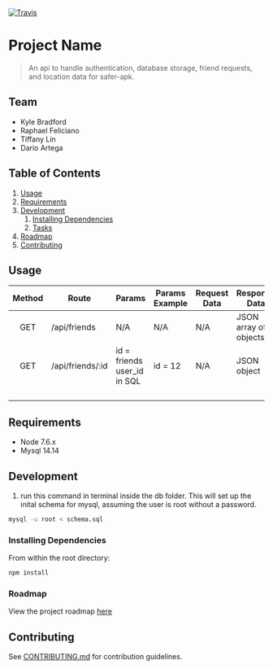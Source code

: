 [![Travis](https://img.shields.io/travis/blink672/safer-server.svg)]()
# Project Name

> An api to handle authentication, database storage, friend requests, and location data for safer-apk.

## Team

  - Kyle Bradford
  - Raphael Feliciano
  - Tiffany Lin
  - Dario Artega

## Table of Contents

1. [Usage](#Usage)
1. [Requirements](#requirements)
1. [Development](#development)
    1. [Installing Dependencies](#installing-dependencies)
    1. [Tasks](#tasks)
1. [Roadmap](#roadmap)
1. [Contributing](#contributing)

## Usage

|Method|Route|Params|Params Example|Request Data|Response Data|
|:-:|---|---|---|---|---|
|GET|/api/friends|N/A|N/A|N/A|JSON array of objects|
|GET|/api/friends/:id|id = friends user_id in SQL| id = 12|N/A|JSON object|
|   |   |   |   |   |   |
|   |   |   |   |   |   |
|   |   |   |   |   |   |
|   |   |   |   |   |   |

## Requirements

- Node 7.6.x
- Mysql 14.14

## Development
1. run this command in terminal inside the db folder. This will set up the inital schema for mysql, assuming the user is root without a password.

```sh
mysql -u root < schema.sql
```

### Installing Dependencies

From within the root directory:

```sh
npm install
```

### Roadmap

View the project roadmap [here](https://docs.google.com/spreadsheets/d/1zswwIFLl2TnROUIvWz_xeiKi4R1QUJyWA1xDT4M54XY/edit?usp=sharing)


## Contributing

See [CONTRIBUTING.md](CONTRIBUTING.md) for contribution guidelines.
